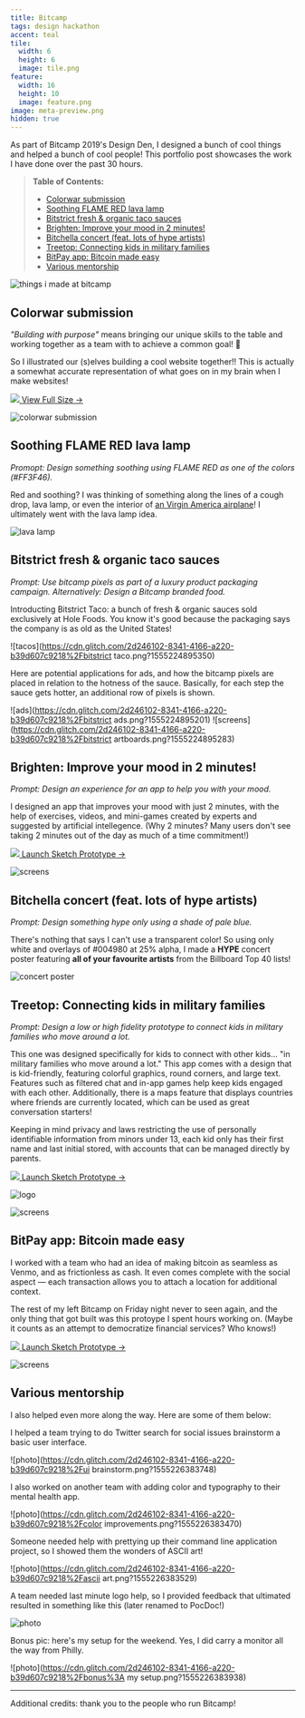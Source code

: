 ```yaml
---
title: Bitcamp
tags: design hackathon
accent: teal
tile:
  width: 6
  height: 6
  image: tile.png
feature:
  width: 16
  height: 10
  image: feature.png
image: meta-preview.png
hidden: true
---
```


As part of Bitcamp 2019's Design Den, I designed a bunch of cool things and helped a bunch of cool people! This portfolio post showcases the work I have done over the past 30 hours.

> **Table of Contents:**
> 
> - [Colorwar submission](#colorwar-submission)
> - [Soothing FLAME RED lava lamp](#soothing-flame-red-lava-lamp)
> - [Bitstrict fresh & organic taco sauces](#bitstrict-fresh--organic-taco-sauces)
> - [Brighten: Improve your mood in 2 minutes!](#brighten-improve-your-mood-in-2-minutes)
> - [Bitchella concert (feat. lots of hype artists)](#bitchella-concert-feat-lots-of-hype-artists)
> - [Treetop: Connecting kids in military families](#treetop-connecting-kids-in-military-families)
> - [BitPay app: Bitcoin made easy](#bitpay-app-bitcoin-made-easy)
> - [Various mentorship](#various-mentorship)

![things i made at bitcamp](https://cdn.glitch.com/2d246102-8341-4166-a220-b39d607c9218%2Fhello.png?1555223303835)

## Colorwar submission

_"Building with purpose"_ means bringing our unique skills to the table and working together as a team with to achieve a common goal! 🙌

So I illustrated our (s)elves building a cool website together!! This is actually a somewhat accurate representation of what goes on in my brain when I make websites!

<a href="https://cdn.glitch.com/2d246102-8341-4166-a220-b39d607c9218%2Fcolorwar.png?1555223309858" target="_blank" class="button uno"><img src="https://icon.now.sh/insert_photo" /> View Full Size →</a>

![colorwar submission](https://cdn.glitch.com/2d246102-8341-4166-a220-b39d607c9218%2Fcolorwar.png?1555223309858)

## Soothing FLAME RED lava lamp

_Promopt: Design something soothing using FLAME RED as one of the colors (#FF3F46)._

Red and soothing? I was thinking of something along the lines of a cough drop, lava lamp, or even the interior of [an Virgin America airplane](https://www.google.com/search?tbm=isch&source=hp&q=virgin+america+interior&oq=virgin+america+interior)! I ultimately went with the lava lamp idea.

![lava lamp](https://cdn.glitch.com/2d246102-8341-4166-a220-b39d607c9218%2Flava%20lamp.png?1555224155862)

## Bitstrict fresh & organic taco sauces

_Prompt: Use bitcamp pixels as part of a luxury product packaging campaign. Alternatively: Design a Bitcamp branded food._

Introducting Bitstrict Taco: a bunch of fresh & organic sauces sold exclusively at Hole Foods. You know it's good because the packaging says the company is as old as the United States!

![tacos](https://cdn.glitch.com/2d246102-8341-4166-a220-b39d607c9218%2Fbitstrict taco.png?1555224895350)

Here are potential applications for ads, and how the bitcamp pixels are placed in relation to the hotness of the sauce. Basically, for each step the sauce gets hotter, an additional row of pixels is shown.

![ads](https://cdn.glitch.com/2d246102-8341-4166-a220-b39d607c9218%2Fbitstrict ads.png?1555224895201)
![screens](https://cdn.glitch.com/2d246102-8341-4166-a220-b39d607c9218%2Fbitstrict artboards.png?1555224895283)

## Brighten: Improve your mood in 2 minutes!

_Prompt: Design an experience for an app to help you with your mood._

I designed an app that improves your mood with just 2 minutes, with the help of exercises, videos, and mini-games created by experts and suggested by artificial intellegence. (Why 2 minutes? Many users don't see taking 2 minutes out of the day as much of a time commitment!)

<a href="https://sketch.cloud/s/49qJo/9PQRRAP/play" target="_blank" class="button uno"><img src="https://icon.now.sh/phone_iphone" /> Launch Sketch Prototype →</a>

![screens](https://cdn.glitch.com/2d246102-8341-4166-a220-b39d607c9218%2Fbrighten%20artboards.png?1555224488955)

## Bitchella concert (feat. lots of hype artists)

_Prompt: Design something hype only using a shade of pale blue._

There's nothing that says I can't use a transparent color! So using only white and overlays of #004980 at 25% alpha, I made a **HYPE** concert poster featuring **all of your favourite artists** from the Billboard Top 40 lists!

![concert poster](https://cdn.glitch.com/2d246102-8341-4166-a220-b39d607c9218%2Fconcert.png?1555223939824)

## Treetop: Connecting kids in military families

_Prompt: Design a low or high fidelity prototype to connect kids in military families who move around a lot._

This one was designed specifically for kids to connect with other kids... "in military families who move around a lot." This app comes with a design that is kid-friendly, featuring colorful graphics, round corners, and large text. Features such as filtered chat and in-app games help keep kids engaged with each other. Additionally, there is a maps feature that displays countries where friends are currently located, which can be used as great conversation starters!

Keeping in mind privacy and laws restricting the use of personally identifiable information from minors under 13, each kid only has their first name and last initial stored, with accounts that can be managed directly by parents.

<a href="https://sketch.cloud/s/49qJo/oY2110Y/play" target="_blank" class="button uno"><img src="https://icon.now.sh/phone_iphone" /> Launch Sketch Prototype →</a>

![logo](https://cdn.glitch.com/2d246102-8341-4166-a220-b39d607c9218%2Ftreetop.png?1555223856126)

![screens](https://cdn.glitch.com/2d246102-8341-4166-a220-b39d607c9218%2Ftreetop%20artboards.png?1555223894761)

## BitPay app: Bitcoin made easy

I worked with a team who had an idea of making bitcoin as seamless as Venmo, and as frictionless as cash. It even comes complete with the social aspect — each transaction allows you to attach a location for additional context.

The rest of my left Bitcamp on Friday night never to seen again, and the only thing that got built was this protoype I spent hours working on. (Maybe it counts as an attempt to democratize financial services? Who knows!)

<a href="https://sketch.cloud/s/49qJo/QbYjjv8/play" target="_blank" class="button uno"><img src="https://icon.now.sh/phone_iphone" /> Launch Sketch Prototype →</a>

![screens](https://cdn.glitch.com/2d246102-8341-4166-a220-b39d607c9218%2Fbitpay%20artboards.png?1555224619997)

## Various mentorship

I also helped even more along the way. Here are some of them below:

I helped a team trying to do Twitter search for social issues brainstorm a basic user interface.

![photo](https://cdn.glitch.com/2d246102-8341-4166-a220-b39d607c9218%2Fui brainstorm.png?1555226383748)

I also worked on another team with adding color and typography to their mental health app.

![photo](https://cdn.glitch.com/2d246102-8341-4166-a220-b39d607c9218%2Fcolor improvements.png?1555226383470)

Someone needed help with prettying up their command line application project, so I showed them the wonders of ASCII art!

![photo](https://cdn.glitch.com/2d246102-8341-4166-a220-b39d607c9218%2Fascii art.png?1555226383529)

A team needed last minute logo help, so I provided feedback that ultimated resulted in something like this (later renamed to PocDoc!)

![photo](https://cdn.glitch.com/2d246102-8341-4166-a220-b39d607c9218%2Fpockdoc%20logo.png?1555226383672)

Bonus pic: here's my setup for the weekend. Yes, I did carry a monitor all the way from Philly.

![photo](https://cdn.glitch.com/2d246102-8341-4166-a220-b39d607c9218%2Fbonus%3A my setup.png?1555226383938)

---

Additional credits: thank you to the people who run Bitcamp!
